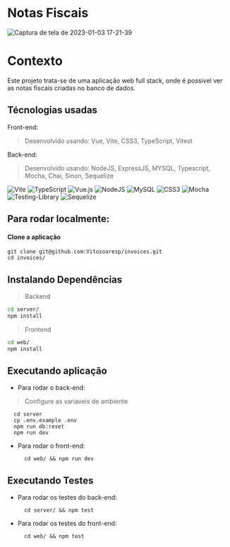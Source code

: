 # Notas Fiscais                                                                                                                  

![Captura de tela de 2023-01-03 17-21-39](https://user-images.githubusercontent.com/23152592/210440394-ca4d8c3f-32dd-45a1-ac50-553bff1990bd.png)

# Contexto
  Este projeto trata-se de uma aplicação web full stack, onde é possivel ver as notas fiscais criadas no banco de dados.
                        
## Técnologias usadas

Front-end:
> Desenvolvido usando: Vue, Vite, CSS3, TypeScript, Vitest

Back-end:
> Desenvolvido usando: NodeJS, ExpressJS, MYSQL, Typescript, Mocha, Chai, Sinon, Sequelize

![Vite](https://img.shields.io/badge/vite-%23646CFF.svg?style=for-the-badge&logo=vite&logoColor=white)
![TypeScript](https://img.shields.io/badge/typescript-%23007ACC.svg?style=for-the-badge&logo=typescript&logoColor=white)
![Vue.js](https://img.shields.io/badge/vuejs-%2335495e.svg?style=for-the-badge&logo=vuedotjs&logoColor=%234FC08D)
![NodeJS](https://img.shields.io/badge/node.js-6DA55F?style=for-the-badge&logo=node.js&logoColor=white)
![MySQL](https://img.shields.io/badge/mysql-%2300f.svg?style=for-the-badge&logo=mysql&logoColor=white)
![CSS3](https://img.shields.io/badge/css3-%231572B6.svg?style=for-the-badge&logo=css3&logoColor=white)
![Mocha](https://img.shields.io/badge/-mocha-%238D6748?style=for-the-badge&logo=mocha&logoColor=white)
![Testing-Library](https://img.shields.io/badge/-TestingLibrary-%23E33332?style=for-the-badge&logo=testing-library&logoColor=white)
![Sequelize](https://img.shields.io/badge/Sequelize-52B0E7?style=for-the-badge&logo=Sequelize&logoColor=white)

## Para rodar localmente:

#### Clone a aplicação

```
git clone git@github.com:Vitosoaresp/invoices.git
cd invoices/
```

## Instalando Dependências

> Backend
```bash
cd server/ 
npm install
``` 
> Frontend
```bash
cd web/
npm install
``` 
## Executando aplicação

* Para rodar o back-end:

> Configure as variaveis de ambiente

  ```
    cd server
    cp .env.example .env
    npm run db:reset
    npm run dev
  ```

* Para rodar o front-end:

  ```
    cd web/ && npm run dev
  ```

## Executando Testes

* Para rodar os testes do back-end:

  ```
    cd server/ && npm test
  ```
* Para rodar os testes do front-end:

  ```
    cd web/ && npm test
  ```
